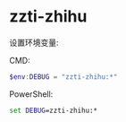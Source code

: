 # zzti-zhihu

设置环境变量:

CMD:
```ps1
$env:DEBUG = "zzti-zhihu:*"
```

PowerShell:
```cmd
set DEBUG=zzti-zhihu:*
```

